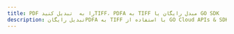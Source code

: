 ---title: PDF را به  تبدیل کنیدTIFF، PDFA به TIFF مبدل رایگان یا GO SDKdescription: تبدیل رایگانPDFA به TIFF با استفاده از GO Cloud APIs & SDK همچنین اسناد PDF را در Cloud ایجاد، ویرایش و رندر کنید.---